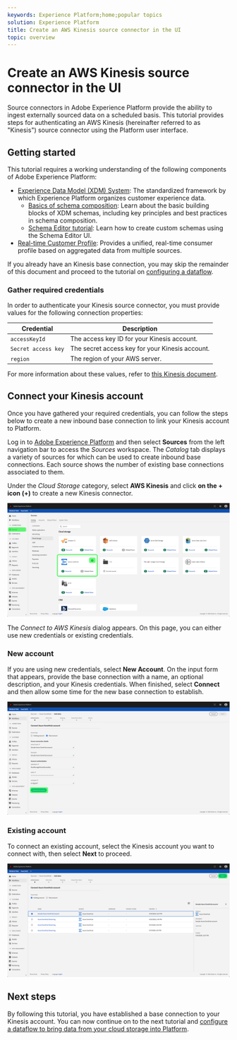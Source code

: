```yaml
---
keywords: Experience Platform;home;popular topics
solution: Experience Platform
title: Create an AWS Kinesis source connector in the UI
topic: overview
---
```


# Create an AWS Kinesis source connector in the UI

Source connectors in Adobe Experience Platform provide the ability to ingest externally sourced data on a scheduled basis. This tutorial provides steps for authenticating an AWS Kinesis (hereinafter referred to as "Kinesis") source connector using the Platform user interface.

## Getting started

This tutorial requires a working understanding of the following components of Adobe Experience Platform:

-   [Experience Data Model (XDM) System](../../../../../xdm/home.md): The standardized framework by which Experience Platform organizes customer experience data.
    -   [Basics of schema composition](../../../../../xdm/schema/composition.md): Learn about the basic building blocks of XDM schemas, including key principles and best practices in schema composition.
    -   [Schema Editor tutorial](../../../../../xdm/tutorials/create-schema-ui.md): Learn how to create custom schemas using the Schema Editor UI.
-   [Real-time Customer Profile](../../../../../profile/home.md): Provides a unified, real-time consumer profile based on aggregated data from multiple sources.

If you already have an Kinesis base connection, you may skip the remainder of this document and proceed to the tutorial on [configuring a dataflow](../../dataflow/cloud-storage.md).

### Gather required credentials

In order to authenticate your Kinesis source connector, you must provide values for the following connection properties:

| Credential | Description |
| ---------- | ----------- |
| `accessKeyId` | The access key ID for your Kinesis account. |
| `Secret access key` | The secret access key for your Kinesis account. |
| `region` | The region of your AWS server. |

For more information about these values, refer to [this Kinesis document](https://docs.aws.amazon.com/streams/latest/dev/getting-started.html).

## Connect your Kinesis account

Once you have gathered your required credentials, you can follow the steps below to create a new inbound base connection to link your Kinesis account to Platform.

Log in to <a href="https://platform.adobe.com" target="_blank">Adobe Experience Platform</a> and then select **Sources** from the left navigation bar to access the *Sources* workspace. The *Catalog* tab displays a variety of sources for which can be used to create inbound base connections. Each source shows the number of existing base connections associated to them.

Under the *Cloud Storage* category, select **AWS Kinesis** and click **on the + icon (+)** to create a new Kinesis connector.

![](../../../../images/tutorials/create/eventhub/catalog.png)

The *Connect to AWS Kinesis* dialog appears. On this page, you can either use new credentials or existing credentials. 

### New account

If you are using new credentials, select **New Account**. On the input form that appears, provide the base connection with a name, an optional description, and your Kinesis credentials. When finished, select **Connect** and then allow some time for the new base connection to establish.

![](../../../../images/tutorials/create/eventhub/new.png)

### Existing account

To connect an existing account, select the Kinesis account you want to connect with, then select **Next** to proceed.

![](../../../../images/tutorials/create/eventhub/existing.png)

## Next steps

By following this tutorial, you have established a base connection to your Kinesis account. You can now continue on to the next tutorial and [configure a dataflow to bring data from your cloud storage into Platform](../../dataflow/cloud-storage.md).